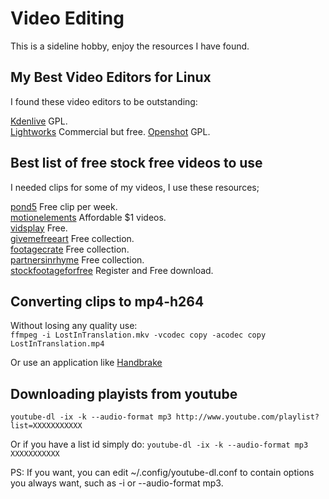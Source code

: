 # Video Editing
This is a sideline hobby, enjoy the resources I have found.

## My Best Video Editors for Linux
I found these video editors to be outstanding:

[Kdenlive](https://kdenlive.org/) GPL.  
[Lightworks](http://www.lwks.com/) Commercial but free.
[Openshot](http://openshot.org/) GPL.

## Best list of free stock free videos to use
I needed clips for some of my videos, I use these resources;

[pond5](http://www.pond5.com/free-stock-footage/) Free clip per week.  
[motionelements](http://www.motionelements.com/) Affordable $1 videos.  
[vidsplay](http://www.vidsplay.com/) Free.  
[givemefreeart](http://givemefreeart.com/Downloads) Free collection.  
[footagecrate](http://footagecrate.com/backgrounds.html) Free collection.  
[partnersinrhyme](http://www.partnersinrhyme.com/video/) Free collection.  
[stockfootageforfree](http://www.stockfootageforfree.com/) Register and Free download.  

## Converting clips to mp4-h264
Without losing any quality use:  
`ffmpeg -i LostInTranslation.mkv -vcodec copy -acodec copy LostInTranslation.mp4`

Or use an application like [Handbrake](https://handbrake.fr/)

## Downloading playists from youtube
`youtube-dl -ix -k --audio-format mp3 http://www.youtube.com/playlist?list=XXXXXXXXXXX`

Or if you have a list id simply do:
`youtube-dl -ix -k --audio-format mp3 XXXXXXXXXXX`

PS: If you want, you can edit ~/.config/youtube-dl.conf to contain options you always want, such as -i or --audio-format mp3.



